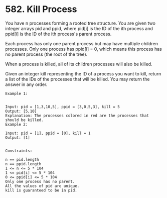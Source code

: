 # 582. Kill Process

You have n processes forming a rooted tree structure. You are given two integer arrays pid and ppid, where pid[i] is the ID of the ith process and ppid[i] is the ID of the ith process's parent process.

Each process has only one parent process but may have multiple children processes. Only one process has ppid[i] = 0, which means this process has no parent process (the root of the tree).

When a process is killed, all of its children processes will also be killed.

Given an integer kill representing the ID of a process you want to kill, return a list of the IDs of the processes that will be killed. You may return the answer in any order.


```
Example 1:


Input: pid = [1,3,10,5], ppid = [3,0,5,3], kill = 5
Output: [5,10]
Explanation: The processes colored in red are the processes that should be killed.
Example 2:

Input: pid = [1], ppid = [0], kill = 1
Output: [1]


Constraints:

n == pid.length
n == ppid.length
1 <= n <= 5 * 104
1 <= pid[i] <= 5 * 104
0 <= ppid[i] <= 5 * 104
Only one process has no parent.
All the values of pid are unique.
kill is guaranteed to be in pid.
```